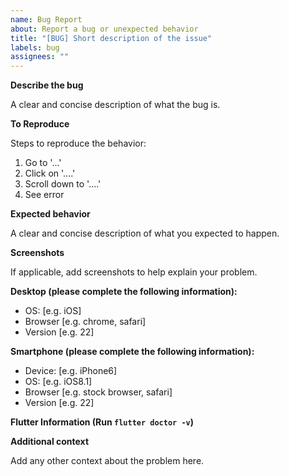 ```yaml
---
name: Bug Report
about: Report a bug or unexpected behavior
title: "[BUG] Short description of the issue"
labels: bug
assignees: ""
---
```


**Describe the bug**

A clear and concise description of what the bug is.

**To Reproduce**

Steps to reproduce the behavior:

1.  Go to '...'
2.  Click on '....'
3.  Scroll down to '....'
4.  See error

**Expected behavior**

A clear and concise description of what you expected to happen.

**Screenshots**

If applicable, add screenshots to help explain your problem.

**Desktop (please complete the following information):**

- OS: [e.g. iOS]
- Browser [e.g. chrome, safari]
- Version [e.g. 22]

**Smartphone (please complete the following information):**

- Device: [e.g. iPhone6]
- OS: [e.g. iOS8.1]
- Browser [e.g. stock browser, safari]
- Version [e.g. 22]

**Flutter Information (Run `flutter doctor -v`)**

**Additional context**

Add any other context about the problem here.
